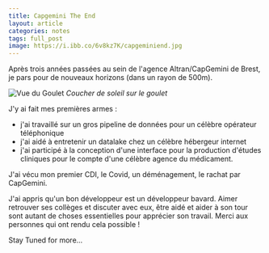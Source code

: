 ```yaml
---
title: Capgemini The End
layout: article
categories: notes
tags: full_post
image: https://i.ibb.co/6v8kz7K/capgeminiend.jpg
---
```


Après trois années passées au sein de l'agence Altran/CapGemini de Brest, je pars pour de nouveaux horizons (dans un rayon de 500m).  


![Vue du Goulet](https://i.ibb.co/6v8kz7K/capgeminiend.jpg)
_Coucher de soleil sur le goulet_

<!--more-->

J'y ai fait mes premières armes :

- j'ai travaillé sur un gros pipeline de données pour un célèbre opérateur téléphonique
- j'ai aidé à entretenir un datalake chez un célèbre hébergeur internet
- j'ai participé à la conception d'une interface pour la production d'études cliniques pour le compte d'une célèbre agence du médicament.

J'ai vécu mon premier CDI, le Covid, un déménagement, le rachat par CapGemini.

J'ai appris qu'un bon développeur est un développeur bavard. Aimer retrouver ses collèges et discuter avec eux, être aidé et aider à son tour sont autant de choses essentielles pour apprécier son travail. Merci aux personnes qui ont rendu cela possible ! 

Stay Tuned for more...





